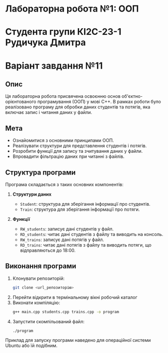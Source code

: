 # Лабораторна робота №1: ООП

# Студента групи КІ2С-23-1 Рудичука Дмитра 
# Варіант завдання №11

## Опис
Ця лабораторна робота присвячена освоєнню основ об'єктно-орієнтованого програмування (ООП) у мові C++. В рамках роботи було реалізовано програму для обробки даних студентів та потягів, яка включає запис і читання даних у файли.

## Мета
- Ознайомитися з основними принципами ООП.
- Реалізувати структури для представлення студентів і потягів.
- Розробити функції для запису та зчитування даних у файли.
- Впровадити фільтрацію даних при читанні з файлів.

## Структура програми
Програма складається з таких основних компонентів:

1. **Структури даних**
   - `Student`: структура для зберігання інформації про студентів.
   - `Train`: структура для зберігання інформації про потяги.

2. **Функції**
   - `RW_students`: записує дані студентів у файл.
   - `RD_students`: читає дані студентів з файлу та виводить на консоль.
   - `RW_trains`: записує дані потягів у файл.
   - `RD_trains`: читає дані потягів з файлу та виводить потяги, що відправляються до 18:00.

## Виконання програми
1. Клонувати репозиторій:
   ```bash
   git clone <url_репозиторію>
2. Перейти відкрити в термінальному вікні робочий каталог
3. Виконати компіляцію:
   ```bash
   g++ main.cpp students.cpp trains.cpp -o program
4. Запустити скомпільований файл:
   ```bash
   ./program

Приклад для запуску програми наведено для операційної системи Ubuntu або їй подібним.


